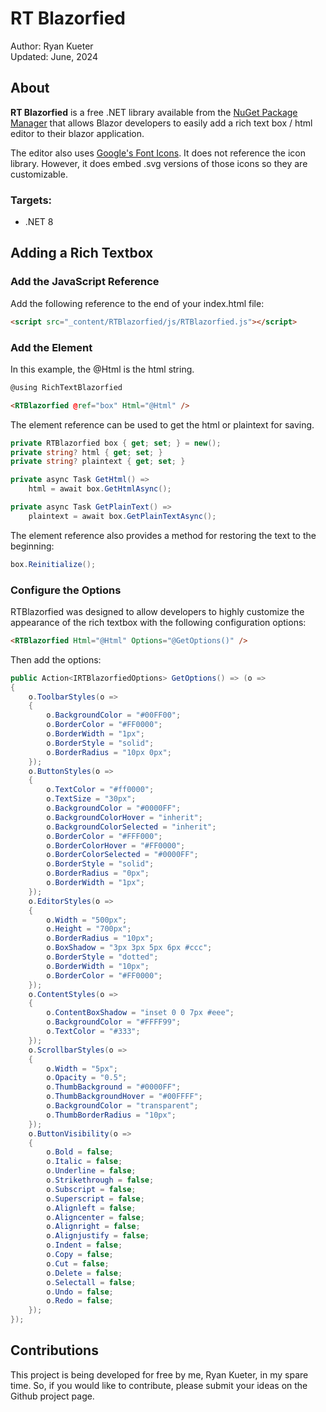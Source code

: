 # RT Blazorfied

Author: Ryan Kueter  
Updated: June, 2024

## About

**RT Blazorfied** is a free .NET library available from the [NuGet Package Manager](https://www.nuget.org/packages/RTBlazorfied) that allows Blazor developers to easily add a rich text box / html editor to their blazor application.


The editor also uses [Google's Font Icons](https://fonts.google.com/icons). It does not reference the icon library. However, it does embed .svg versions of those icons so they are customizable.

### Targets:
- .NET 8

## Adding a Rich Textbox

### Add the JavaScript Reference

Add the following reference to the end of your index.html file:

```html
<script src="_content/RTBlazorfied/js/RTBlazorfied.js"></script>
```

### Add the Element

In this example, the @Html is the html string.

```html
@using RichTextBlazorfied

<RTBlazorfied @ref="box" Html="@Html" />
```

The element reference can be used to get the html or plaintext for saving.

```csharp
private RTBlazorfied box { get; set; } = new();
private string? html { get; set; }
private string? plaintext { get; set; }

private async Task GetHtml() => 
    html = await box.GetHtmlAsync();

private async Task GetPlainText() => 
    plaintext = await box.GetPlainTextAsync();
```

The element reference also provides a method for restoring the text to the beginning:
```csharp
box.Reinitialize();
```

### Configure the Options

RTBlazorfied was designed to allow developers to highly customize the appearance of the rich textbox with the following configuration options:
```html
<RTBlazorfied Html="@Html" Options="@GetOptions()" />
```

Then add the options:
```csharp
public Action<IRTBlazorfiedOptions> GetOptions() => (o =>
{
    o.ToolbarStyles(o =>
    {
        o.BackgroundColor = "#00FF00";
        o.BorderColor = "#FF0000";
        o.BorderWidth = "1px";
        o.BorderStyle = "solid";
        o.BorderRadius = "10px 0px";
    });
    o.ButtonStyles(o =>
    {
        o.TextColor = "#ff0000";
        o.TextSize = "30px";
        o.BackgroundColor = "#0000FF";
        o.BackgroundColorHover = "inherit";
        o.BackgroundColorSelected = "inherit";
        o.BorderColor = "#FFF000";
        o.BorderColorHover = "#FF0000";
        o.BorderColorSelected = "#0000FF";
        o.BorderStyle = "solid";
        o.BorderRadius = "0px";
        o.BorderWidth = "1px";
    });
    o.EditorStyles(o =>
    {
        o.Width = "500px";
        o.Height = "700px";
        o.BorderRadius = "10px";
        o.BoxShadow = "3px 3px 5px 6px #ccc";
        o.BorderStyle = "dotted";
        o.BorderWidth = "10px";
        o.BorderColor = "#FF0000";
    });
    o.ContentStyles(o =>
    {
        o.ContentBoxShadow = "inset 0 0 7px #eee";
        o.BackgroundColor = "#FFFF99";
        o.TextColor = "#333";
    });
    o.ScrollbarStyles(o =>
    {
        o.Width = "5px";
        o.Opacity = "0.5";
        o.ThumbBackground = "#0000FF";
        o.ThumbBackgroundHover = "#00FFFF";
        o.BackgroundColor = "transparent";
        o.ThumbBorderRadius = "10px";
    });
    o.ButtonVisibility(o =>
    {
        o.Bold = false;
        o.Italic = false;
        o.Underline = false;
        o.Strikethrough = false;
        o.Subscript = false;
        o.Superscript = false;
        o.Alignleft = false;
        o.Aligncenter = false;
        o.Alignright = false;
        o.Alignjustify = false;
        o.Indent = false;
        o.Copy = false;
        o.Cut = false;
        o.Delete = false;
        o.Selectall = false;
        o.Undo = false;
        o.Redo = false;
    });
});
```

###
## Contributions

This project is being developed for free by me, Ryan Kueter, in my spare time. So, if you would like to contribute, please submit your ideas on the Github project page.